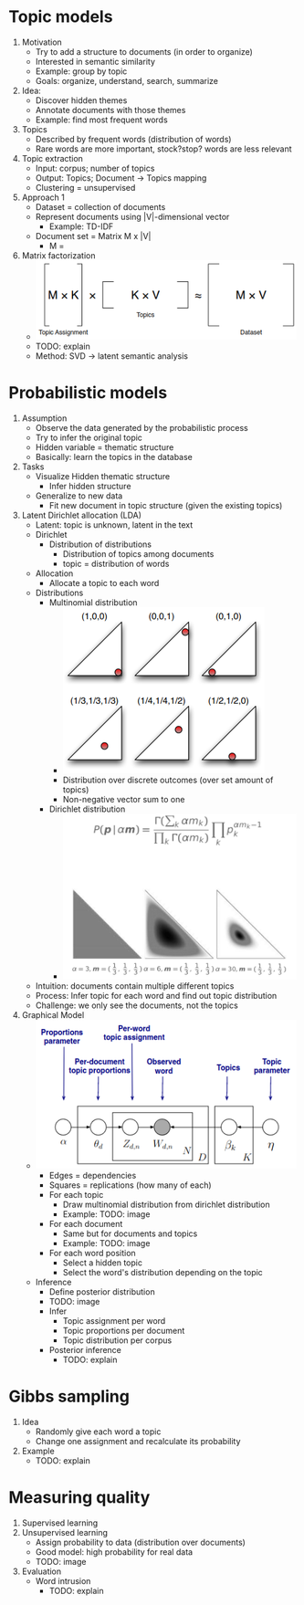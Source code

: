 # Topic models
1. Motivation
    - Try to add a structure to documents (in order to organize)
    - Interested in semantic similarity
    - Example: group by topic
    - Goals: organize, understand, search, summarize
1. Idea:
    - Discover hidden themes
    - Annotate documents with those themes
    - Example: find most frequent words
1. Topics
    - Described by frequent words (distribution of words)
    - Rare words are more important, stock?stop? words are less relevant
1. Topic extraction
    - Input: corpus; number of topics
    - Output: Topics; Document -> Topics mapping
    - Clustering = unsupervised
1. Approach 1
    - Dataset = collection of documents
    - Represent documents using |V|-dimensional vector
        * Example: TD-IDF
    - Document set = Matrix M x |V|
        * M = 
1. Matrix factorization
    - ![image](images/dataset_as_matrix.png)
    - TODO: explain
    - Method: SVD -> latent semantic analysis



# Probabilistic models
1. Assumption
    - Observe the data generated by the probabilistic process
    - Try to infer the original topic
    - Hidden variable = thematic structure
    - Basically: learn the topics in the database
1. Tasks
    - Visualize Hidden thematic structure
        * Infer hidden structure
    - Generalize to new data
        * Fit new document in topic structure (given the existing topics)
1. Latent Dirichlet allocation (LDA)
    - Latent: topic is unknown, latent in the text
    - Dirichlet
        * Distribution of distributions
            + Distribution of topics among documents
            + topic = distribution of words
    - Allocation
        * Allocate a topic to each word
    - Distributions
        * Multinomial distribution
            + ![image](images/multinomial_distribution.png)
            + Distribution over discrete outcomes (over set amount of topics)
            + Non-negative vector sum to one
        * Dirichlet distribution
            + ![image](images/dirichlet_distribution.png)
    - Intuition: documents contain multiple different topics
    - Process: Infer topic for each word and find out topic distribution
    - Challenge: we only see the documents, not the topics
1. Graphical Model
    - ![image](images/graphical_model.png)
        * Edges = dependencies
        * Squares = replications (how many of each)
        * For each topic
            + Draw multinomial distribution from dirichlet distribution
            + Example: TODO: image
        * For each document
            + Same but for documents and topics
            + Example: TODO: image
        * For each word position
            + Select a hidden topic
            + Select the word's distribution depending on the topic
    - Inference
        * Define posterior distribution
        * TODO: image
        * Infer
            + Topic assignment per word
            + Topic proportions per document
            + Topic distribution per corpus
        * Posterior inference
            + TODO: explain



# Gibbs sampling
1. Idea
    - Randomly give each word a topic
    - Change one assignment and recalculate its probability
1. Example
    - TODO: explain



# Measuring quality
1. Supervised learning
1. Unsupervised learning
    - Assign probability to data (distribution over documents)
    - Good model: high probability for real data
    - TODO: image
1. Evaluation
    - Word intrusion
        * TODO: explain
